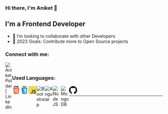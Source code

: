 ### Hi there, I'm Aniket 👋

## I'm a Frontend Developer

- 👯 I’m looking to collaborate with other Developers
- 🥅 2023 Goals: Contribute more to Open Source projects

### Connect with me:
<a href="https://www.linkedin.com/in/aniket-potdar-30b5b220b/">
  <img align="left" alt="Aniket Potdar | LinkedIn" width="22px" src="https://user-images.githubusercontent.com/67656639/120062968-766bf480-c082-11eb-8f6c-a68a001734d4.png" />
</a>  
<br />

### Used Languages:

<img align="left" alt="HTML5" width="26px" src="https://raw.githubusercontent.com/github/explore/80688e429a7d4ef2fca1e82350fe8e3517d3494d/topics/html/html.png" />
<img align="left" alt="CSS3" width="26px" src="https://raw.githubusercontent.com/github/explore/80688e429a7d4ef2fca1e82350fe8e3517d3494d/topics/css/css.png" />
<img align="left" ![jsp-file](https://user-images.githubusercontent.com/67656639/120150735-0c318c00-c209-11eb-9e20-9b14093ec46f.png)
alt="JavaScript" width="26px" src="https://raw.githubusercontent.com/github/explore/80688e429a7d4ef2fca1e82350fe8e3517d3494d/topics/javascript/javascript.png"/>
<img align="left" alt="Bootstrap" width="26px" src="https://user-images.githubusercontent.com/67656639/120097611-0d05e780-c14f-11eb-8bfa-db9c71543787.png"/>
<img align="left" alt="Angular" width="26px" src="https://user-images.githubusercontent.com/67656639/200905422-399d1765-c567-4f33-8faf-7ac4ad89a198.png"/>
<img align="left" alt="Node JS" width="26px" src="https://user-images.githubusercontent.com/67656639/200906031-c002dbc6-7a13-443e-975a-d231ef7d3753.png"/>
<img align="left" alt="MongoDB" width="26px" src="https://user-images.githubusercontent.com/67656639/200906389-a80c55e3-c9eb-4bfa-b450-2affb722d6bf.svg"/> 
<!--<img align="left" alt="Java" width="26px" src="https://user-images.githubusercontent.com/67656639/120059256-ea4fd200-c06d-11eb-85d7-0595295f3848.png"/>
<img align="left" alt="Hibernate" width="26px" src="https://user-images.githubusercontent.com/67656639/120059342-a4dfd480-c06e-11eb-88ea-e1756a78e42c.png"/>
<img align="left" alt="Spring" width="28px" height="26px" src="https://user-images.githubusercontent.com/67656639/120059435-2d5e7500-c06f-11eb-9302-bce6d5ef81f4.png"/>  
<img align="left" alt="MySQL" width="26px" src="https://raw.githubusercontent.com/github/explore/80688e429a7d4ef2fca1e82350fe8e3517d3494d/topics/mysql/mysql.png" />-->
<img align="left" alt="GitHub" width="26px" src="https://raw.githubusercontent.com/github/explore/78df643247d429f6cc873026c0622819ad797942/topics/github/github.png" />

<br />

---

